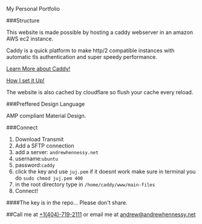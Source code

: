 

My Personal Portfolio

###Structure

This website is made possible by hosting a caddy webserver in an amazon AWS ec2 instance. 

Caddy is a quick platform to make http/2 compatible instances with automatic tls authentication and super speedy performance. 

[Learn More about Caddy!](https://caddyserver.com/)

[How I set it Up!](https://fullstackforger.com/environment-setup/setting-up-small-ec2-caddy-production-server-for-nodejs)

The website is also cached by cloudflare so flush your cache every reload. 

###Preffered Design Language

AMP compliant Material Design. 

###Connect

1. Download Transmit
2. Add a SFTP connection
3. add a server: `andrewhennessy.net`
4. username:`ubuntu`
5. password:`caddy`
6. click the key and use `juj.pem` if it doesnt work make sure in terminal you do `sudo chmod juj.pem 400`
7. in the root directory type in `/home/caddy/www/main-files`
8. Connect!

####The key is in the repo... Please don't share. 

##Call me at [+1(404)-719-2111](tel:+14047192111) or email me at [andrew@andrewhennessy.net](mailto:andrew@andrewhennessy.net)
